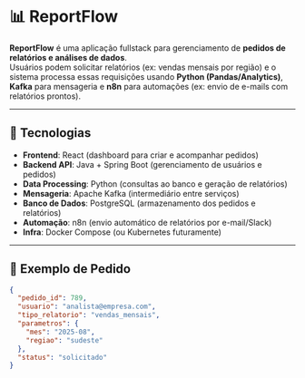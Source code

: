 # 📊 ReportFlow

**ReportFlow** é uma aplicação fullstack para gerenciamento de **pedidos de relatórios e análises de dados**.  
Usuários podem solicitar relatórios (ex: vendas mensais por região) e o sistema processa essas requisições usando **Python (Pandas/Analytics)**, **Kafka** para mensageria e **n8n** para automações (ex: envio de e-mails com relatórios prontos).  

---

## 🚀 Tecnologias

- **Frontend**: React (dashboard para criar e acompanhar pedidos)  
- **Backend API**: Java + Spring Boot (gerenciamento de usuários e pedidos)  
- **Data Processing**: Python (consultas ao banco e geração de relatórios)  
- **Mensageria**: Apache Kafka (intermediário entre serviços)  
- **Banco de Dados**: PostgreSQL (armazenamento dos pedidos e relatórios)  
- **Automação**: n8n (envio automático de relatórios por e-mail/Slack)  
- **Infra**: Docker Compose (ou Kubernetes futuramente)  

---

## 📌 Exemplo de Pedido

```json
{
  "pedido_id": 789,
  "usuario": "analista@empresa.com",
  "tipo_relatorio": "vendas_mensais",
  "parametros": {
    "mes": "2025-08",
    "regiao": "sudeste"
  },
  "status": "solicitado"
}
